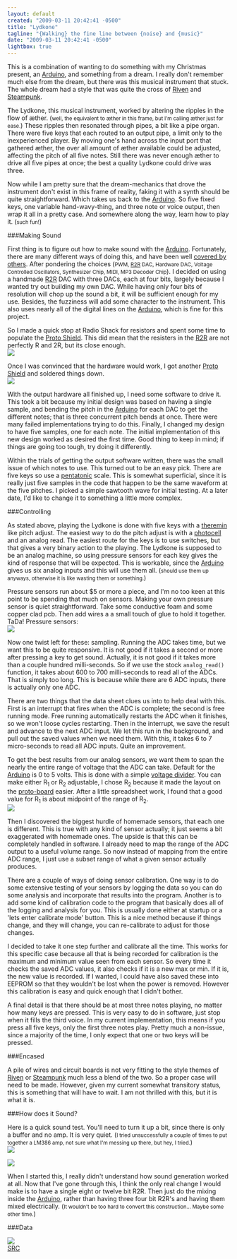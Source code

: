```yaml
---
layout: default
created: "2009-03-11 20:42:41 -0500"
title: "Lydkone"
tagline: "{Walking} the fine line between {noise} and {music}"
date: "2009-03-11 20:42:41 -0500"
lightbox: true
---
```



This is a combination of wanting to do something with my Christmas present, an [Arduino][], and something from a dream.  I really don't remember much else from the dream, but there was this musical instrument that stuck.  The whole dream had a style that was quite the cross of [Riven][] and [Steampunk][].  

The Lydkone, this musical instrument, worked by altering the ripples in the flow of æther. (<small>well, the equivalent to æther in this frame, but I'm calling æther just for ease.</small>) These ripples then resonated through pipes, a bit like a pipe organ.  There were five keys that each routed to an output pipe, a limit only to the inexperienced player.  By moving one's hand across the input port that gathered æther, the over all amount of æther available could be adjusted, affecting the pitch of all five notes.  Still there was never enough æther to drive all five pipes at once; the best a quality Lydkone could drive was three.

Now while I am pretty sure that the dream-mechanics that drove the instrument don't exist in this frame of reality, faking it with a synth should be quite straightforward.  Which takes us back to the [Arduino][].  So five fixed keys, one variable hand-wavy-thing, and three note or voice output, then wrap it all in a pretty case.  And somewhere along the way, learn how to play it.  (<small>such fun!</small>)

###Making Sound

First thing is to figure out how to make sound with the [Arduino][].  Fortunately, there are many different ways of doing this, and have been well [covered by others][uChobbyArduinoAudio].  After pondering the choices (<small>PWM, [R2R][] DAC, Hardware DAC, Voltage Controlled Oscillators, Synthesizer Chip, MIDI, MP3 Decoder Chip</small>). I decided on using a handmade [R2R][] DAC with three DACs, each at four bits, largely because I wanted try out building my own DAC.  While having only four bits of resolution will chop up the sound a bit, it will be sufficient enough for my use. Besides, the fuzziness will add some character to the instrument.  This also uses nearly all of the digital lines on the [Arduino][], which is fine for this project.

So I made a quick stop at Radio Shack for resistors and spent some time to populate the [Proto Shield][ProtoShield].  This did mean that the resisters in the [R2R][] are not perfectly R and 2R, but its close enough.
<br />
<a href="/projects/images/Lydkone-output-prototype.jpg" data-lightbox="A"><img src="/projects/images/Lydkone-output-prototype-thumb.jpg"/></a>

Once I was convinced that the hardware would work, I got another [Proto Shield][ProtoShield] and soldered things down.
<br />
<a href="/projects/images/Lydkone-output.jpg" data-lightbox="A"><img src="/projects/images/Lydkone-output-thumb.jpg"/></a>


With the output hardware all finished up, I need some software to drive it.  This took a bit because my initial design was based on having a single sample, and bending the pitch in the [Arduino][] for each DAC to get the different notes; that is three concurrent pitch bends at once.  There were many failed implementations trying to do this.  Finally, I changed my design to have five samples, one for each note.  The initial implementation of this new design worked as desired the first time.  Good thing to keep in mind; if things are going too tough, try doing it differently.

Within the trials of getting the output software written, there was the small issue of which notes to use.  This turned out to be an easy pick.  There are five keys so use a [pentatonic][] scale.  This is somewhat superficial, since it is really just five samples in the code that happen to be the same waveform at the five pitches.  I picked a simple sawtooth wave for initial testing.  At a later date, I'd like to change it to something a little more complex.

###Controlling

As stated above, playing the Lydkone is done with five keys with a [theremin][] like pitch adjust.  The easiest way to do the pitch adjust is with a [photocell][] and an analog read.  The easiest route for the keys is to use switches, but that gives a very binary action to the playing.  The Lydkone is supposed to be an analog machine, so using pressure sensors for each key gives the kind of response that will be expected.  This is workable, since the [Arduino][] gives us six analog inputs and this will use them all. (<small>should use them up anyways, otherwise it is like wasting them or something.</small>)

Pressure sensors run about $5 or more a piece, and I'm no too keen at this point to be spending that much on sensors.  Making your own pressure sensor is quiet straightforward.  Take some conductive foam and some copper clad pcb. Then add wires a a small touch of glue to hold it together.  TaDa! Pressure sensors:
<br />
<a href="/projects/images/Lydkone-pressure-sensors.jpg" data-lightbox="A"><img src="/projects/images/Lydkone-pressure-sensors-thumb.jpg"/></a>

Now one twist left for these: sampling.  Running the ADC takes time, but we want this to be quite responsive.  It is not good if it takes a second or more after pressing a key to get sound.  Actually, it is not good if it takes more than a couple hundred milli-seconds.  So if we use the stock `analog_read()` function, it takes about 600 to 700 milli-seconds to read all of the ADCs.  That is simply too long.  This is because while there are 6 ADC inputs, there is actually only one ADC.

There are two things that the data sheet clues us into to help deal with this.  First is an interrupt that fires when the ADC is complete; the second is free running mode.  Free running automatically restarts the ADC when it finishes, so we won't loose cycles restarting.  Then in the interrupt, we save the result and advance to the next ADC input.  We let this run in the background, and pull out the saved values when we need them.  With this, it takes 6 to 7 micro-seconds to read all ADC inputs.  Quite an improvement.

To get the best results from our analog sensors, we want them to span the nearly the entire range of voltage that the ADC can take.  Default for the [Arduino][] is 0 to 5 volts.  This is done with a simple [voltage divider][VoltageDivider].  You can make either R<sub>1</sub> or R<sub>2</sub> adjustable, I chose R<sub>2</sub> because it made the layout on the [proto-board][ProtoShield] easier.  After a little spreadsheet work, I found that a good value for R<sub>1</sub> is about midpoint of the range of R<sub>2</sub>.
<br />
<a href="/projects/images/Lydkone-voltage-divider.jpg" data-lightbox="A"><img src="/projects/images/Lydkone-voltage-divider-thumb.jpg"/></a>

Then I discovered the biggest hurdle of homemade sensors, that each one is different.  This is true with any kind of sensor actually; it just seems a bit exaggerated with homemade ones.  The upside is that this can be completely handled in software.  I already need to map the range of the ADC output to a useful volume range.  So now instead of mapping from the entire ADC range, I just use a subset range of what a given sensor actually produces.

There are a couple of ways of doing sensor calibration.  One way is to do some extensive testing of your sensors by logging the data so you can do some analysis and incorporate that results into the program.  Another is to add some kind of calibration code to the program that basically does all of the logging and analysis for you.  This is usually done either at startup or a 'lets enter calibrate mode' button.  This is a nice method because if things change, and they will change, you can re-calibrate to adjust for those changes.

I decided to take it one step further and calibrate all the time.  This works for this specific case because all that is being recorded for calibration is the maximum and minimum value seen from each sensor.  So every time it checks the saved ADC values, it also checks if it is a new max or min.  If it is, the new value is recorded.  If I wanted, I could have also saved these into EEPROM so that they wouldn't be lost when the power is removed.  However this calibration is easy and quick enough that I didn't bother.

A final detail is that there should be at most three notes playing, no matter how many keys are pressed.  This is very easy to do in software, just stop when it fills the third voice.  In my current implementation, this means if you press all five keys, only the first three notes play.  Pretty much a non-issue, since a majority of the time, I only expect that one or two keys will be pressed.

###Encased

A pile of wires and circuit boards is not very fitting to the style themes of [Riven][] or [Steampunk][] much less a blend of the two.  So a proper case will need to be made.  However, given my current somewhat transitory status, this is something that will have to wait.  I am not thrilled with this, but it is what it is.



###How does it Sound?

Here is a quick sound test.  You'll need to turn it up a bit, since there is only a buffer and no amp. It is very quiet.  (<small>I tried unsuccessfully a couple of times to put together a LM386 amp, not sure what I'm messing up there, but hey, I tried.</small>)
<br />
<a href="/projects/images/Lydkone-sound-test.mov"><img src="/projects/images/Lydkone-sound-test-thumb.jpg"/></a>

<a href="/projects/images/Lydkone-allwires.jpg" data-lightbox="A"><img src="/projects/images/Lydkone-allwires-thumb.jpg"/></a>

When I started this, I really didn't understand how sound generation worked at all.  Now that I've gone through this, I think the only real change I would make is to have a single eight or twelve bit R2R. Then just do the mixing inside the [Arduino][], rather than having three four bit R2R's and having them mixed electrically.  (<small>It wouldn't be too hard to convert this construction... Maybe some other time.</small>)

###Data

<a href="/projects/images/Lydkone-Schematic.png" data-lightbox="A"><img src="/projects/images/Lydkone-Schematic-thumb.png"/></a>
<br />
<a href="/projects/archives/lydkone.zip">SRC</a>


[Myst]: http://en.wikipedia.org/wiki/Myst
[Riven]: http://en.wikipedia.org/wiki/Riven
[Steampunk]: http://steampunkworkshop.com/
[Arduino]: http://www.arduino.cc/
[uChobbyArduinoAudio]: http://www.uchobby.com/index.php/2007/11/11/arduino-sound-part-1/
[R2R]: http://www.ikalogic.com/dac08.php
[ProtoShield]: http://www.ladyada.net/make/pshield/
[pentatonic]: http://www.phy.mtu.edu/~suits/pentatonic.html
[Theremin]: http://en.wikipedia.org/wiki/Thermin
[photocell]: http://www.makingthings.com/teleo/teleo/cookbook/photocell.htm
[VoltageDivider]: http://en.wikipedia.org/wiki/Voltage_divider#Resistive_divider

